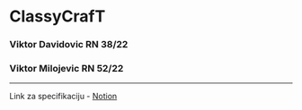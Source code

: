 <!---[![Review Assignment Due Date](https://classroom.github.com/assets/deadline-readme-button-24ddc0f5d75046c5622901739e7c5dd533143b0c8e959d652212380cedb1ea36.svg)](https://classroom.github.com/a/-0SayETg)--->
# ClassyCrafT #
### Viktor Davidovic RN 38/22
### Viktor Milojevic RN 52/22
---
Link za specifikaciju - [Notion](https://www.notion.so/ClassyCrafT-5685238bab2241ba9718177e8331d350?pvs=4)
